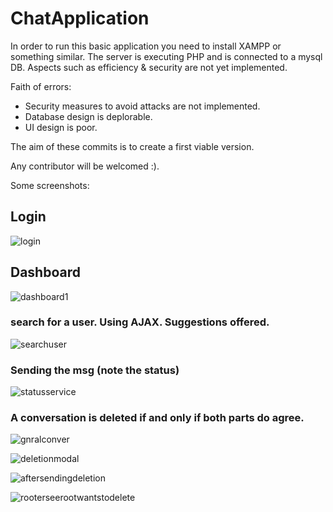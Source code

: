 # ChatApplication

In order to run this basic application you need to install XAMPP or something similar. The server is executing PHP and is connected to a mysql DB. Aspects such as efficiency & security are not yet implemented. 

Faith of errors:
- Security measures to avoid attacks are not implemented.
- Database design is deplorable.
- UI design is poor.

The aim of these commits is to create a first viable version.

Any contributor will be welcomed :).

Some screenshots: 

## Login

![login](https://user-images.githubusercontent.com/19231158/36937066-18ca6c76-1f0e-11e8-900c-2ca2a29d97b4.PNG)

## Dashboard

![dashboard1](https://user-images.githubusercontent.com/19231158/36937064-18756fe6-1f0e-11e8-8d9b-2542ea686e50.PNG)

### search for a user. Using AJAX. Suggestions offered.

![searchuser](https://user-images.githubusercontent.com/19231158/36937068-191143da-1f0e-11e8-9098-ecc84d08f688.PNG)

### Sending the msg (note the status)

![statusservice](https://user-images.githubusercontent.com/19231158/37064561-c48d8980-219d-11e8-92de-2c7333e159ba.PNG)

### A conversation is deleted if and only if both parts do agree. 

![gnralconver](https://user-images.githubusercontent.com/19231158/36948418-c2caadea-1fda-11e8-9d99-79c09c6ad587.PNG)

![deletionmodal](https://user-images.githubusercontent.com/19231158/36948417-c2a855c4-1fda-11e8-9b5f-fb83341c600d.PNG)

![aftersendingdeletion](https://user-images.githubusercontent.com/19231158/36948416-c286727e-1fda-11e8-8feb-c5de5020dc65.PNG)

![rooterseerootwantstodelete](https://user-images.githubusercontent.com/19231158/36948415-c25dc806-1fda-11e8-82d8-d36d08937c16.PNG)
